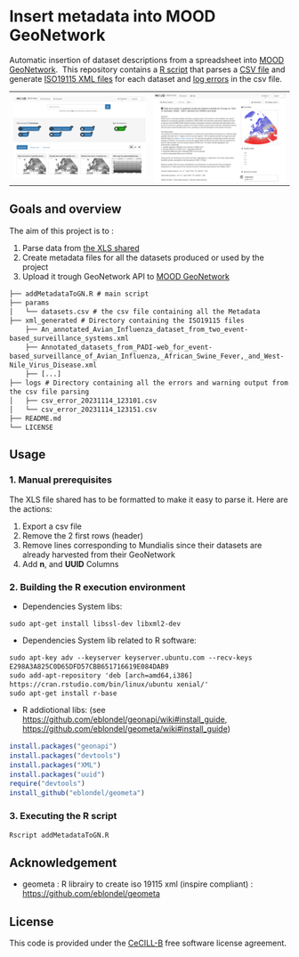 # Insert metadata into MOOD GeoNetwork

Automatic insertion of dataset descriptions from a spreadsheet into [MOOD GeoNetwork](https://geonetwork.mood-h2020.eu/geonetwork/). 
This repository contains a [R script](addMetadataToGN.R) that parses a [CSV file](params/datasets.csv) and generate [ISO19115 XML files](xml_generated) for each dataset and [log errors](logs) in the csv file.

| | |
|---------------|--------------------|
| <img src="readme.img/GN_welcome_page.png" width="300">| <img src="readme.img/GN_md_example.png" width="300"> |


## Goals and overview 
The aim of this project is to :

1. Parse data from [the XLS shared](https://docs.google.com/spreadsheets/d/1_P01ZPObmbhMymaVDM547Rr2RIrw-gGX/edit#gid=699786557)
2. Create metadata files for all the datasets produced or used by the project
3. Upload it trough GeoNetwork API to [MOOD GeoNetwork](https://geonetwork.mood-h2020.eu/geonetwork/)

```shell
├── addMetadataToGN.R # main script
├── params
│   └── datasets.csv # the csv file containing all the Metadata
├── xml_generated # Directory containing the ISO19115 files
    ├── An_annotated_Avian_Influenza_dataset_from_two_event-based_surveillance_systems.xml
    ├── Annotated_datasets_from_PADI-web_for_event-based_surveillance_of_Avian_Influenza,_African_Swine_Fever,_and_West-Nile_Virus_Disease.xml
    ├── [...]
├── logs # Directory containing all the errors and warning output from the csv file parsing
│   ├── csv_error_20231114_123101.csv
│   └── csv_error_20231114_123151.csv
├── README.md
└── LICENSE

```

## Usage

### 1. Manual prerequisites
The XLS file shared has to be formatted to make it easy to parse it. Here are the actions:

1. Export a csv file
2. Remove the 2 first rows (header)
3. Remove lines corresponding to Mundialis since their datasets are already harvested from their GeoNetwork
4. Add **n**, and **UUID** Columns

### 2. Building the R execution environment
* Dependencies System libs:

```shell
sudo apt-get install libssl-dev libxml2-dev
```
* Dependencies System lib related to R software:

```shell
sudo apt-key adv --keyserver keyserver.ubuntu.com --recv-keys E298A3A825C0D65DFD57CBB651716619E084DAB9
sudo add-apt-repository 'deb [arch=amd64,i386] https://cran.rstudio.com/bin/linux/ubuntu xenial/'
sudo apt-get install r-base
```
* R addiotional libs:
	(see https://github.com/eblondel/geonapi/wiki#install_guide, https://github.com/eblondel/geometa/wiki#install_guide)

```R
install.packages("geonapi")
install.packages("devtools")
install.packages("XML")
install.packages("uuid")
require("devtools")
install_github("eblondel/geometa")
```

### 3. Executing the R script
```shell
Rscript addMetadataToGN.R
```



## Acknowledgement
+ geometa : R librairy to create iso 19115 xml (inspire compliant) : https://github.com/eblondel/geometa

## License
This code is provided under the [CeCILL-B](https://cecill.info/licences/Licence_CeCILL-B_V1-en.html) free software license agreement.
